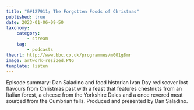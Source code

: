 ```yaml
---
title: "&#127911; The Forgotten Foods of Christmas"
published: true
date: 2023-01-06-09-50
taxonomy:
    category:
        - stream
    tag:
        - podcasts
theurl: http://www.bbc.co.uk/programmes/m001g8mr
image: artwork-resized.PNG
template: listen
---
```


Episode summary: Dan Saladino and food historian Ivan Day rediscover lost flavours from Christmas past with a feast that features chestnuts from an Italian forest, a cheese from the Yorkshire Dales and a once revered meat sourced from the Cumbrian fells. Produced and presented by Dan Saladino.
